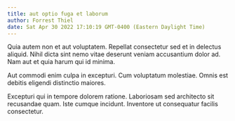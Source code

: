 ```yaml
---
title: aut optio fuga et laborum
author: Forrest Thiel
date: Sat Apr 30 2022 17:10:19 GMT-0400 (Eastern Daylight Time)
---
```

Quia autem non et aut voluptatem. Repellat consectetur sed et in delectus aliquid. Nihil dicta sint nemo vitae deserunt veniam accusantium dolor ad. Nam aut et quia harum qui id minima.

 Aut commodi enim culpa in excepturi. Cum voluptatum molestiae. Omnis est debitis eligendi distinctio maiores.

 Excepturi qui in tempore dolorem ratione. Laboriosam sed architecto sit recusandae quam. Iste cumque incidunt. Inventore ut consequatur facilis consectetur.